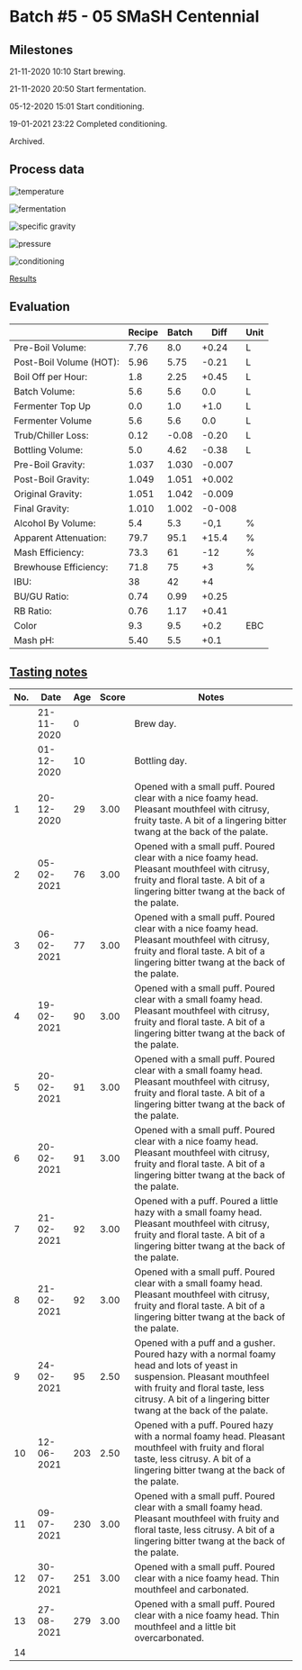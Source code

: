 # Batch #5 - 05 SMaSH Centennial

## Milestones

21-11-2020 10:10 Start brewing.

21-11-2020 20:50 Start fermentation.

05-12-2020 15:01 Start conditioning.

19-01-2021 23:22 Completed conditioning.

Archived.

## Process data

![temperature](temperature.png)

![fermentation](fermentation.png)

![specific gravity](gravity.png)

![pressure](pressure.png)

![conditioning](conditioning.png)

[Results](./Batch_5_05_SMaSH_Centennial_results.pdf)

## Evaluation

|                         | Recipe | Batch | Diff   | Unit |
|-------------------------|--------|-------|--------|------|
| Pre-Boil Volume:        | 7.76   | 8.0   | +0.24  | L    |
| Post-Boil Volume (HOT): | 5.96   | 5.75  | -0.21  | L    |
| Boil Off per Hour:      | 1.8    | 2.25  | +0.45  | L    |
| Batch Volume:           | 5.6    | 5.6   | 0.0    | L    |
| Fermenter Top Up        | 0.0    | 1.0   | +1.0   | L    |
| Fermenter Volume        | 5.6    | 5.6   | 0.0    | L    |
| Trub/Chiller Loss:      | 0.12   | -0.08 | -0.20  | L    |
| Bottling Volume:        | 5.0    | 4.62  | -0.38  | L    |
| Pre-Boil Gravity:       | 1.037  | 1.030 | -0.007 |      |
| Post-Boil Gravity:      | 1.049  | 1.051 | +0.002 |      |
| Original Gravity:       | 1.051  | 1.042 | -0.009 |      |
| Final Gravity:          | 1.010  | 1.002 | -0-008 |      |
| Alcohol By Volume:      | 5.4    | 5.3   | -0,1   | %    |
| Apparent Attenuation:   | 79.7   | 95.1  | +15.4  | %    |
| Mash Efficiency:        | 73.3   | 61    | -12    | %    |
| Brewhouse Efficiency:   | 71.8   | 75    | +3     | %    |
| IBU:                    | 38     | 42    | +4     |      |
| BU/GU Ratio:            | 0.74   | 0.99  | +0.25  |      |
| RB Ratio:               | 0.76   | 1.17  | +0.41  |      |
| Color                   | 9.3    | 9.5   | +0.2   | EBC  |
| Mash pH:                | 5.40   | 5.5   | +0.1   |      |

## [Tasting notes](./Batch_5_05_SMaSH_Centennial_BJCP_Scoresheet.pdf)

| No. | Date       | Age | Score | Notes |
|-----|------------|-----|-------|-------|
|     | 21-11-2020 |   0 |       | Brew day. |
|     | 01-12-2020 |  10 |       | Bottling day. |
|   1 | 20-12-2020 |  29 |  3.00 | Opened with a small puff. Poured clear with a nice foamy head. Pleasant mouthfeel with citrusy, fruity taste. A bit of a lingering bitter twang at the back of the palate. |
|   2 | 05-02-2021 |  76 |  3.00 | Opened with a small puff. Poured clear with a nice foamy head. Pleasant mouthfeel with citrusy, fruity and floral taste. A bit of a lingering bitter twang at the back of the palate. |
|   3 | 06-02-2021 |  77 |  3.00 | Opened with a small puff. Poured clear with a nice foamy head. Pleasant mouthfeel with citrusy, fruity and floral taste. A bit of a lingering bitter twang at the back of the palate. |
|   4 | 19-02-2021 |  90 |  3.00 | Opened with a small puff. Poured clear with a small foamy head. Pleasant mouthfeel with citrusy, fruity and floral taste. A bit of a lingering bitter twang at the back of the palate. |
|   5 | 20-02-2021 |  91 |  3.00 | Opened with a small puff. Poured clear with a small foamy head. Pleasant mouthfeel with citrusy, fruity and floral taste. A bit of a lingering bitter twang at the back of the palate. |
|   6 | 20-02-2021 |  91 |  3.00 | Opened with a small puff. Poured clear with a nice foamy head. Pleasant mouthfeel with citrusy, fruity and floral taste. A bit of a lingering bitter twang at the back of the palate. |
|   7 | 21-02-2021 |  92 |  3.00 | Opened with a puff. Poured a little hazy with a small foamy head. Pleasant mouthfeel with citrusy, fruity and floral taste. A bit of a lingering bitter twang at the back of the palate. |
|   8 | 21-02-2021 |  92 |  3.00 | Opened with a small puff. Poured clear with a small foamy head. Pleasant mouthfeel with citrusy, fruity and floral taste. A bit of a lingering bitter twang at the back of the palate. |
|   9 | 24-02-2021 |  95 |  2.50 | Opened with a puff and a gusher. Poured hazy with a normal foamy head and lots of yeast in suspension. Pleasant mouthfeel with fruity and floral taste, less citrusy. A bit of a lingering bitter twang at the back of the palate. |
|  10 | 12-06-2021 | 203 |  2.50 | Opened with a puff. Poured hazy with a normal foamy head. Pleasant mouthfeel with fruity and floral taste, less citrusy. A bit of a lingering bitter twang at the back of the palate. |
|  11 | 09-07-2021 | 230 |  3.00 | Opened with a small puff. Poured clear with a small foamy head. Pleasant mouthfeel with fruity and floral taste, less citrusy. A bit of a lingering bitter twang at the back of the palate. |
|  12 | 30-07-2021 | 251 |  3.00 | Opened with a small puff. Poured clear with a nice foamy head. Thin mouthfeel and carbonated.
|  13 | 27-08-2021 | 279 |  3.00 | Opened with a small puff. Poured clear with a nice foamy head. Thin mouthfeel and a little bit overcarbonated.
|  14 |            |     |       | |
